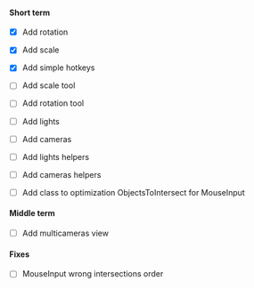 #### Short term
- [x] Add rotation
- [x] Add scale
- [x] Add simple hotkeys
- [ ] Add scale tool
- [ ] Add rotation tool
- [ ] Add lights
- [ ] Add cameras
- [ ] Add lights helpers
- [ ] Add cameras helpers
- [ ] Add class to optimization ObjectsToIntersect for MouseInput


#### Middle term
- [ ] Add multicameras view


#### Fixes
- [ ] MouseInput wrong intersections order
